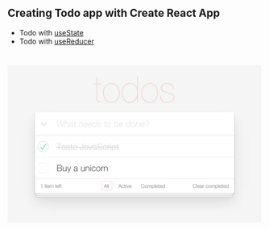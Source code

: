 ## Creating Todo app with Create React App

- Todo with [useState](https://github.com/RatulHasan/learning-react/tree/use_state)
- Todo with [useReducer](https://github.com/RatulHasan/learning-react/tree/use_reducer)
#
![](https://github.com/tastejs/todomvc-app-css/raw/master/screenshot.png)

